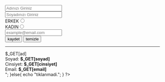 <html>
<head>
<meta charset="UTF-8">
<title>HTML - PHP</title>
</head>
<body>
<form action="" method="GET">
<input type="text" name="ad" placeholder="Adınızı Giriniz"><br>
<input type="text" name="soyad" placeholder="Soyadınızı Giriniz"><br>
ERKEK<input type="radio" name="cinsiyet" value="erkek"><br>
KADIN<input type="radio" name="cinsiyet" value="kadın"><br>
<input type="email" name="email" placeholder="example@email.com"><br>
<input type="submit" name="kaydet" value="kaydet">
<input type="submit" name="temizle" value="temizle">
</form>
<hr>

<?php
//eğer kaydet tıkandıysa
if(@$_GET["kaydet"]){
	echo "
	Ad: <b>$_GET[ad]</b><br>
	Soyad: <b>$_GET[soyad]</b><br>
	Cinsiyet: <b>$_GET[cinsiyet]</b><br>
	Email: <b>$_GET[email]</b><br>
	
	
	";

}else{
	echo "tiklanmadi.";
}

?>

</body>
</html>
